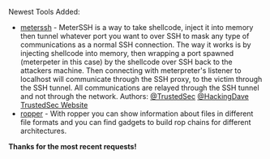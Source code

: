 Newest Tools Added:

* [meterssh](https://github.com/trustedsec/meterssh) - MeterSSH is a way to take shellcode, inject it into memory then tunnel whatever port you want to over SSH to mask any type of communications as a normal SSH connection. The way it works is by injecting shellcode into memory, then wrapping a port spawned (meterpeter in this case) by the shellcode over SSH back to the attackers machine. Then connecting with meterpreter's listener to localhost will communicate through the SSH proxy, to the victim through the SSH tunnel. All communications are relayed through the SSH tunnel and not through the network. Authors: [@TrustedSec](https://twitter.com/trustedsec) [@HackingDave](https://twitter.com/hackingdave) [TrustedSec Website](https://www.trustedsec.com )
* [ropper](https://scoding.de/ropper/) - With ropper you can show information about files in different file formats and you can find gadgets to build rop chains for different architectures.

**Thanks for the most recent requests!**

